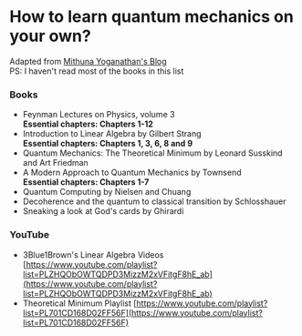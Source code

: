 # How to learn quantum mechanics on your own?

Adapted from [Mithuna Yoganathan's Blog](https://lookingglassuniver.wixsite.com/blog/post/how-to-learn-quantum-mechanics-on-your-own)       
PS: I haven't read most of the books in this list

### Books
+ Feynman Lectures on Physics, volume 3    
**Essential chapters: Chapters 1-12**
+ Introduction to Linear Algebra by Gilbert Strang   
**Essential chapters: Chapters 1, 3, 6, 8 and 9**
+ Quantum Mechanics: The Theoretical Minimum by Leonard Susskind and Art Friedman 
+ A Modern Approach to Quantum Mechanics by Townsend   
**Essential chapters: Chapters 1-7**
+ Quantum Computing by Nielsen and Chuang
+ Decoherence and the quantum to classical transition by Schlosshauer
+ Sneaking a look at God's cards by Ghirardi

### YouTube
+ 3Blue1Brown's Linear Algebra Videos
[https://www.youtube.com/playlist?list=PLZHQObOWTQDPD3MizzM2xVFitgF8hE_ab](https://www.youtube.com/playlist?list=PLZHQObOWTQDPD3MizzM2xVFitgF8hE_ab)
+ Theoretical Minimum Playlist
[https://www.youtube.com/playlist?list=PL701CD168D02FF56F](https://www.youtube.com/playlist?list=PL701CD168D02FF56F)
